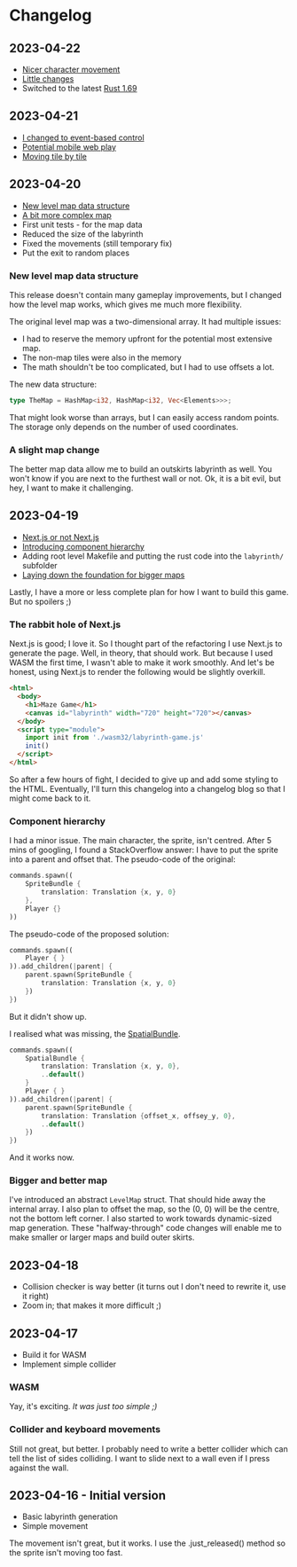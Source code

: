 # Changelog

## 2023-04-22

- [Nicer character movement](devblog/2023-04-22.md#nicer-movement)
- [Little changes](devblog/2023-04-22.md#little-improvements)
- Switched to the latest [Rust 1.69](https://blog.rust-lang.org/2023/04/20/Rust-1.69.0.html)

## 2023-04-21

- [I changed to event-based control](devblog/2023-04-21.md#event-based-control)
- [Potential mobile web play](devblog/2023-04-21.md#mobile-play)
- [Moving tile by tile](devblog/2023-04-21.md#moving-tile-by-tile)

## 2023-04-20

- [New level map data structure](#new-level-map-datastructure)
- [A bit more complex map](#a-slight-map-change)
- First unit tests - for the map data
- Reduced the size of the labyrinth
- Fixed the movements (still temporary fix)
- Put the exit to random places

### New level map data structure

This release doesn't contain many gameplay improvements, but I changed how the level
map works, which gives me much more flexibility.

The original level map was a two-dimensional array.
It had multiple issues:
- I had to reserve the memory upfront for the potential most extensive map.
- The non-map tiles were also in the memory
- The math shouldn't be too complicated, but I had to use offsets a lot.

The new data structure:
```rust
type TheMap = HashMap<i32, HashMap<i32, Vec<Elements>>>;
```
That might look worse than arrays, but I can easily access random points.
The storage only depends on the number of used coordinates.

### A slight map change

The better map data allow me to build an outskirts labyrinth as well.
You won't know if you are next to the furthest wall or not.
Ok, it is a bit evil, but hey, I want to make it challenging.

## 2023-04-19

- [Next.js or not Next.js](#the-rabbit-hole-of-nextjs)
- [Introducing component hierarchy](#component-hierarchy)
- Adding root level Makefile and putting the rust code into the `labyrinth/` subfolder
- [Laying down the foundation for bigger maps](#bigger-and-better-map)

Lastly, I have a more or less complete plan for how I want to build this game.
But no spoilers ;)

### The rabbit hole of Next.js

Next.js is good; I love it. So I thought part of the refactoring I use Next.js to generate the page.
Well, in theory, that should work.
But because I used WASM the first time, I wasn't able to make it work smoothly.
And let's be honest, using Next.js to render the following would be slightly overkill.

```html
<html>
  <body>
    <h1>Maze Game</h1>
    <canvas id="labyrinth" width="720" height="720"></canvas>
  </body>
  <script type="module">
    import init from './wasm32/labyrinth-game.js'
    init()
  </script>
</html>
```

So after a few hours of fight, I decided to give up and add some styling to the HTML.
Eventually, I'll turn this changelog into a changelog blog so that I might come back to it.

### Component hierarchy

I had a minor issue. The main character, the sprite, isn't centred.
After 5 mins of googling, I found a StackOverflow answer: I have to put the sprite into a parent and offset that.
The pseudo-code of the original:

```rust
commands.spawn((
    SpriteBundle {
        translation: Translation {x, y, 0}
    },
    Player {}
))
```
The pseudo-code of the proposed solution:

```rust
commands.spawn((
    Player { }
)).add_children(|parent| {
    parent.spawn(SpriteBundle {
        translation: Translation {x, y, 0}
    })
})
```
But it didn't show up.

I realised what was missing,
the [SpatialBundle](https://docs.rs/bevy/0.9.1/bevy/render/prelude/struct.SpatialBundle.html).

```rust
commands.spawn((
    SpatialBundle {
        translation: Translation {x, y, 0},
        ..default()
    }
    Player { }
)).add_children(|parent| {
    parent.spawn(SpriteBundle {
        translation: Translation {offset_x, offsey_y, 0},
        ..default()
    })
})
```

And it works now.

### Bigger and better map

I've introduced an abstract `LevelMap` struct.
That should hide away the internal array.
I also plan to offset the map, so the (0, 0) will be the centre,
not the bottom left corner.
I also started to work towards dynamic-sized map generation.
These "halfway-through" code changes will enable me to make smaller or larger maps and build outer skirts.

## 2023-04-18

- Collision checker is way better (it turns out I don't need to rewrite it, use it right)
- Zoom in; that makes it more difficult ;)

## 2023-04-17

- Build it for WASM
- Implement simple collider

### WASM
Yay, it's exciting. *It was just too simple ;)*

### Collider and keyboard movements
Still not great, but better.
I probably need to write a better collider which can tell the list of sides colliding.
I want to slide next to a wall even if I press against the wall.

## 2023-04-16 - Initial version

- Basic labyrinth generation
- Simple movement

The movement isn't great, but it works.
I use the .just_released() method so the sprite isn't moving too fast.



